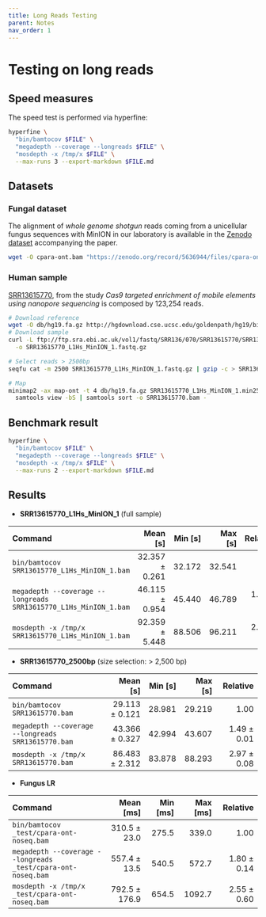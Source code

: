 ```yaml
---
title: Long Reads Testing
parent: Notes
nav_order: 1
---
```


# Testing on long reads


## Speed measures

The speed test is performed via hyperfine: 

```bash
hyperfine \
  "bin/bamtocov $FILE" \
  "megadepth --coverage --longreads $FILE" \
  "mosdepth -x /tmp/x $FILE" \
  --max-runs 3 --export-markdown $FILE.md
```

## Datasets 

### Fungal dataset

The alignment of _whole genome shotgun_ reads coming from a unicellular fungus sequences with MinION
in our laboratory is available in the [Zenodo dataset](https://zenodo.org/record/5636944#.Yf1AQPXP36M)
accompanying the paper.

```bash
wget -O cpara-ont.bam "https://zenodo.org/record/5636944/files/cpara-ont-noseq.bam?download=1"
```

### Human sample

[SRR13615770](https://www.ncbi.nlm.nih.gov/sra/?term=SRR13615770), from the study
_Cas9 targeted enrichment of mobile elements using nanopore sequencing_ is composed by
123,254 reads.

```bash
# Download reference
wget -O db/hg19.fa.gz http://hgdownload.cse.ucsc.edu/goldenpath/hg19/bigZips/hg19.fa.masked.gz
# Download sample
curl -L ftp://ftp.sra.ebi.ac.uk/vol1/fastq/SRR136/070/SRR13615770/SRR13615770_1.fastq.gz \
  -o SRR13615770_L1Hs_MinION_1.fastq.gz

# Select reads > 2500bp
seqfu cat -m 2500 SRR13615770_L1Hs_MinION_1.fastq.gz | gzip -c > SRR13615770_L1Hs_MinION_1.min2500.fastq.gz

# Map 
minimap2 -ax map-ont -t 4 db/hg19.fa.gz SRR13615770_L1Hs_MinION_1.min2500.fastq.gz | \
  samtools view -bS | samtools sort -o SRR13615770.bam -
```

## Benchmark result

```bash
hyperfine \
  "bin/bamtocov $FILE" \
  "megadepth --coverage --longreads $FILE" \
  "mosdepth -x /tmp/x $FILE" \
  --max-runs 2 --export-markdown $FILE.md
```

## Results

* **SRR13615770_L1Hs_MinION_1** (full sample)

| Command | Mean [s] | Min [s] | Max [s] | Relative |
|:---|---:|---:|---:|---:|
| `bin/bamtocov SRR13615770_L1Hs_MinION_1.bam` | 32.357 ± 0.261 | 32.172 | 32.541 | 1.00 |
| `megadepth --coverage --longreads SRR13615770_L1Hs_MinION_1.bam` | 46.115 ± 0.954 | 45.440 | 46.789 | 1.43 ± 0.03 |
| `mosdepth -x /tmp/x SRR13615770_L1Hs_MinION_1.bam` | 92.359 ± 5.448 | 88.506 | 96.211 | 2.85 ± 0.17 |

* **SRR13615770_2500bp** (size selection: > 2,500 bp)

| Command | Mean [s] | Min [s] | Max [s] | Relative |
|:---|---:|---:|---:|---:|
| `bin/bamtocov SRR13615770.bam` | 29.113 ± 0.121 | 28.981 | 29.219 | 1.00 |
| `megadepth --coverage --longreads SRR13615770.bam` | 43.366 ± 0.327 | 42.994 | 43.607 | 1.49 ± 0.01 |
| `mosdepth -x /tmp/x SRR13615770.bam` | 86.483 ± 2.312 | 83.878 | 88.293 | 2.97 ± 0.08 |

* **Fungus LR**

| Command | Mean [ms] | Min [ms] | Max [ms] | Relative |
|:---|---:|---:|---:|---:|
| `bin/bamtocov _test/cpara-ont-noseq.bam` | 310.5 ± 23.0 | 275.5 | 339.0 | 1.00 |
| `megadepth --coverage --longreads _test/cpara-ont-noseq.bam` | 557.4 ± 13.5 | 540.5 | 572.7 | 1.80 ± 0.14 |
| `mosdepth -x /tmp/x _test/cpara-ont-noseq.bam` | 792.5 ± 176.9 | 654.5 | 1092.7 | 2.55 ± 0.60 |